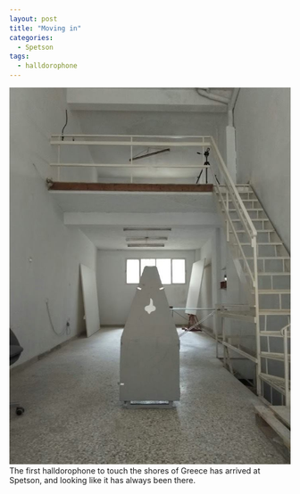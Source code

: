```yaml
---
layout: post
title: "Moving in"
categories:
  - Spetson
tags:
  - halldorophone
---
```

![halldoropone in coffin](/img/systir.jpg)
The first halldorophone to touch the shores of Greece has arrived at Spetson, and looking like it has always been there. 
